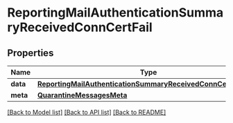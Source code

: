 # ReportingMailAuthenticationSummaryReceivedConnCertFail

## Properties
Name | Type | Description | Notes
------------ | ------------- | ------------- | -------------
**data** | [**ReportingMailAuthenticationSummaryReceivedConnCertFailData**](ReportingMailAuthenticationSummaryReceivedConnCertFailData.md) |  | [optional] 
**meta** | [**QuarantineMessagesMeta**](QuarantineMessagesMeta.md) |  | [optional] 

[[Back to Model list]](../README.md#documentation-for-models) [[Back to API list]](../README.md#documentation-for-api-endpoints) [[Back to README]](../README.md)

